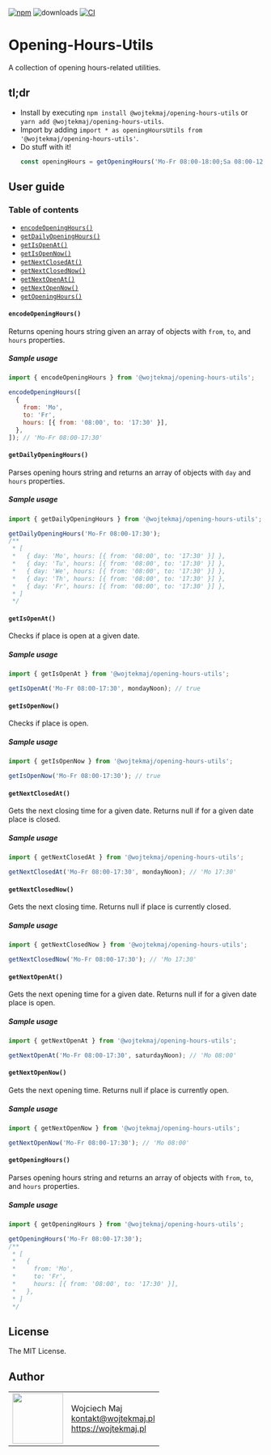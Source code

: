 [![npm](https://img.shields.io/npm/v/@wojtekmaj/opening-hours-utils.svg)](https://www.npmjs.com/package/@wojtekmaj/opening-hours-utils) ![downloads](https://img.shields.io/npm/dt/@wojtekmaj/opening-hours-utils.svg) [![CI](https://github.com/wojtekmaj/opening-hours-utils/workflows/CI/badge.svg)](https://github.com/wojtekmaj/opening-hours-utils/actions)

# Opening-Hours-Utils

A collection of opening hours-related utilities.

## tl;dr

- Install by executing `npm install @wojtekmaj/opening-hours-utils` or `yarn add @wojtekmaj/opening-hours-utils`.
- Import by adding `import * as openingHoursUtils from '@wojtekmaj/opening-hours-utils'`.
- Do stuff with it!
  ```js
  const openingHours = getOpeningHours('Mo-Fr 08:00-18:00;Sa 08:00-12:00');
  ```

## User guide

### Table of contents

- [`encodeOpeningHours()`](#encodeOpeningHours)
- [`getDailyOpeningHours()`](#getDailyOpeningHours)
- [`getIsOpenAt()`](#getIsOpenAt)
- [`getIsOpenNow()`](#getIsOpenNow)
- [`getNextClosedAt()`](#getNextClosedAt)
- [`getNextClosedNow()`](#getNextClosedNow)
- [`getNextOpenAt()`](#getNextOpenAt)
- [`getNextOpenNow()`](#getNextOpenNow)
- [`getOpeningHours()`](#getOpeningHours)

#### `encodeOpeningHours()`

Returns opening hours string given an array of objects with `from`, `to`, and `hours` properties.

##### Sample usage

```js
import { encodeOpeningHours } from '@wojtekmaj/opening-hours-utils';

encodeOpeningHours([
  {
    from: 'Mo',
    to: 'Fr',
    hours: [{ from: '08:00', to: '17:30' }],
  },
]); // 'Mo-Fr 08:00-17:30'
```

#### `getDailyOpeningHours()`

Parses opening hours string and returns an array of objects with `day` and `hours` properties.

##### Sample usage

```js
import { getDailyOpeningHours } from '@wojtekmaj/opening-hours-utils';

getDailyOpeningHours('Mo-Fr 08:00-17:30');
/**
 * [
 *   { day: 'Mo', hours: [{ from: '08:00', to: '17:30' }] },
 *   { day: 'Tu', hours: [{ from: '08:00', to: '17:30' }] },
 *   { day: 'We', hours: [{ from: '08:00', to: '17:30' }] },
 *   { day: 'Th', hours: [{ from: '08:00', to: '17:30' }] },
 *   { day: 'Fr', hours: [{ from: '08:00', to: '17:30' }] },
 * ]
 */
```

#### `getIsOpenAt()`

Checks if place is open at a given date.

##### Sample usage

```js
import { getIsOpenAt } from '@wojtekmaj/opening-hours-utils';

getIsOpenAt('Mo-Fr 08:00-17:30', mondayNoon); // true
```

#### `getIsOpenNow()`

Checks if place is open.

##### Sample usage

```js
import { getIsOpenNow } from '@wojtekmaj/opening-hours-utils';

getIsOpenNow('Mo-Fr 08:00-17:30'); // true
```

#### `getNextClosedAt()`

Gets the next closing time for a given date. Returns null if for a given date place is closed.

##### Sample usage

```js
import { getNextClosedAt } from '@wojtekmaj/opening-hours-utils';

getNextClosedAt('Mo-Fr 08:00-17:30', mondayNoon); // 'Mo 17:30'
```

#### `getNextClosedNow()`

Gets the next closing time. Returns null if place is currently closed.

##### Sample usage

```js
import { getNextClosedNow } from '@wojtekmaj/opening-hours-utils';

getNextClosedNow('Mo-Fr 08:00-17:30'); // 'Mo 17:30'
```

#### `getNextOpenAt()`

Gets the next opening time for a given date. Returns null if for a given date place is open.

##### Sample usage

```js
import { getNextOpenAt } from '@wojtekmaj/opening-hours-utils';

getNextOpenAt('Mo-Fr 08:00-17:30', saturdayNoon); // 'Mo 08:00'
```

#### `getNextOpenNow()`

Gets the next opening time. Returns null if place is currently open.

##### Sample usage

```js
import { getNextOpenNow } from '@wojtekmaj/opening-hours-utils';

getNextOpenNow('Mo-Fr 08:00-17:30'); // 'Mo 08:00'
```

#### `getOpeningHours()`

Parses opening hours string and returns an array of objects with `from`, `to`, and `hours` properties.

##### Sample usage

```js
import { getOpeningHours } from '@wojtekmaj/opening-hours-utils';

getOpeningHours('Mo-Fr 08:00-17:30');
/**
 * [
 *   {
 *     from: 'Mo',
 *     to: 'Fr',
 *     hours: [{ from: '08:00', to: '17:30' }],
 *   },
 * ]
 */
```

## License

The MIT License.

## Author

<table>
  <tr>
    <td>
      <img src="https://github.com/wojtekmaj.png?s=100" width="100">
    </td>
    <td>
      Wojciech Maj<br />
      <a href="mailto:kontakt@wojtekmaj.pl">kontakt@wojtekmaj.pl</a><br />
      <a href="https://wojtekmaj.pl">https://wojtekmaj.pl</a>
    </td>
  </tr>
</table>
